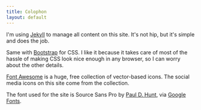 ```yaml
---
title: Colophon
layout: default
---
```


I'm using [Jekyll](https://jekyllrb.com) to manage all content on this site. It's not hip, but it's simple and does the job.

Same with [Bootstrap](http://getbootstrap.com/) for CSS. I like it because it takes care of most of the hassle of making CSS look nice enough in any browser, so I can worry about the other details.

[Font Awesome](http://fontawesome.io/) is a huge, free collection of vector-based icons. The social media icons on this site come from the collection.

The font used for the site is Source Sans Pro by [Paul D. Hunt](https://plus.google.com/108888178732927400671/about), via [Google Fonts](http://www.google.com/fonts).

